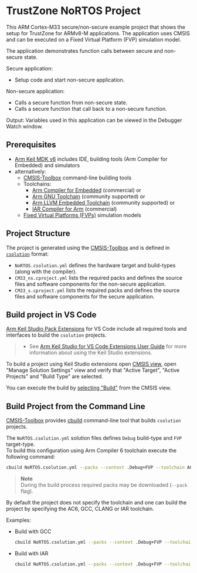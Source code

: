 # TrustZone NoRTOS Project

This ARM Cortex-M33 secure/non-secure example project that shows the setup
for TrustZone for ARMv8-M applications. The application uses CMSIS and can
be executed on a Fixed Virtual Platform (FVP) simulation model.

The application demonstrates function calls between secure and non-secure state.

Secure application:

- Setup code and start non-secure application.

Non-secure application:

- Calls a secure function from non-secure state.
- Calls a secure function that call back to a non-secure function.

Output: Variables used in this application can be viewed in the Debugger Watch window.

## Prerequisites

- [Arm Keil MDK v6](https://developer.arm.com/tools-and-software/embedded/keil-mdk)
  includes IDE, building tools (Arm Compiler for Embedded) and simulators
- alternatively:
  - [CMSIS-Toolbox](https://github.com/Open-CMSIS-Pack/cmsis-toolbox) command-line building tools
  - Toolchains:
    - [Arm Compiler for Embedded](https://developer.arm.com/downloads/view/ACOMPE) (commercial) or
    - [Arm GNU Toolchain](https://developer.arm.com/downloads/-/arm-gnu-toolchain-downloads) (community supported) or
    - [Arm LLVM Embedded Toolchain](https://github.com/ARM-software/LLVM-embedded-toolchain-for-Arm) (community supported) or
    - [IAR Compiler for Arm](https://www.iar.com/embedded-development-tools) (commercial)
  - [Fixed Virtual Platforms (FVPs)](https://developer.arm.com/Tools%20and%20Software/Fixed%20Virtual%20Platforms) simulation models

## Project Structure

The project is generated using the [CMSIS-Toolbox](https://open-cmsis-pack.github.io/cmsis-toolbox/) and
is defined in [`csolution`](https://open-cmsis-pack.github.io/cmsis-toolbox/YML-Input-Format/) format:

- `NoRTOS.csolution.yml` defines the hardware target and build-types (along with the compiler).
- `CM33_ns.cproject.yml` lists the required packs and defines the source files and software components for the non-secure application.
- `CM33_s.cproject.yml` lists the required packs and defines the source files and software components for the secure application.

## Build project in VS Code

[Arm Keil Studio Pack Extensions](https://marketplace.visualstudio.com/items?itemName=Arm.keil-studio-pack) for VS Code
include all required tools and interfaces to build the `csolution` projects.

> - See [Arm Keil Studio for VS Code Extensions User Guide](https://mdk-packs.github.io/vscode-cmsis-solution-docs/index.html)
>   for more information about using the Keil Studio extensions.

To build a project using Keil Studio extensions open [CMSIS view](https://mdk-packs.github.io/vscode-cmsis-solution-docs/userinterface.html),
open "Manage Solution Settings" view and verify that "Active Target", "Active Projects" and "Build Type" are selected.

You can execute the build by [selecting "Build"](https://mdk-packs.github.io/vscode-cmsis-solution-docs/userinterface.html#3-actions-available-through-the-cmsis-view)
from the CMSIS view.

## Build Project from the Command Line

[CMSIS-Toolbox](https://open-cmsis-pack.github.io/cmsis-toolbox/) provides [cbuild](https://open-cmsis-pack.github.io/cmsis-toolbox/build-tools/)
command-line tool that builds `csolution` projects.

The `NoRTOS.csolution.yml` solution files defines `Debug` build-type and `FVP` target-type.  
To build this configuration using Arm Compiler 6 toolchain execute the following command:

```bash
cbuild NoRTOS.csolution.yml --packs --context .Debug+FVP --toolchain AC6
```

> **Note**  
> During the build process required packs may be downloaded (`--pack` flag).

By default the project does not specify the toolchain and one can build the project by specifying the AC6, GCC, CLANG or IAR toolchain.

Examples:

- Build with GCC

  ```sh
  cbuild NoRTOS.csolution.yml --packs --context .Debug+FVP --toolchain GCC
  ```

- Build with IAR

  ```sh
  cbuild NoRTOS.csolution.yml --packs --context .Debug+FVP --toolchain IAR
  ```
